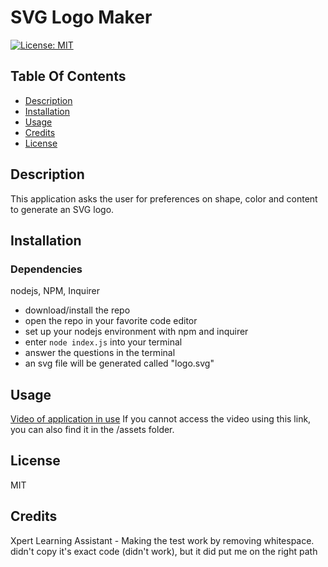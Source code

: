 # SVG Logo Maker
[![License: MIT](https://img.shields.io/badge/License-MIT-yellow.svg)](https://opensource.org/licenses/MIT)

## Table Of Contents
- [Description](#description)
- [Installation](#installation)
- [Usage](#usage)
- [Credits](#credits)
- [License](#license)

## Description
This application asks the user for preferences on shape, color and content to generate an SVG logo. 

## Installation
### Dependencies
nodejs, NPM, Inquirer

- download/install the repo
- open the repo in your favorite code editor
- set up your nodejs environment with npm and inquirer
- enter `node index.js` into your terminal
- answer the questions in the terminal 
- an svg file will be generated called "logo.svg" 

## Usage
[Video of application in use](https://watch.screencastify.com/v/j3eb02VEGglVHHoxmhCz)
If you cannot access the video using this link, you can also find it in the /assets folder.

## License
MIT

## Credits
Xpert Learning Assistant - Making the test work by removing whitespace.  
didn't copy it's exact code (didn't work), but it did put me on the right path



